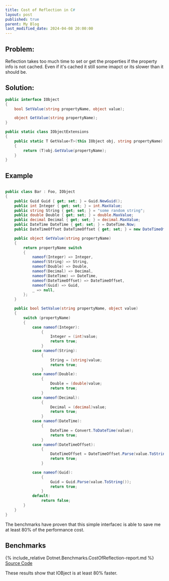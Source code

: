 ```yaml
---
title: Cost of Reflection in C#
layout: post
published: true
parent: My Blog
last_modified_date: 2024-04-08 20:00:00
---
```


## Problem:

Reflection takes too much time to set or get the properties if the property info is not cached. Even if it's cached it still some imapct or its slower than it should be.

## Solution: 

``` c#
public interface IObject
{
    bool SetValue(string propertyName, object value);

    object GetValue(string propertyName);
}

public static class IObjectExtensions
{
    public static T GetValue<T>(this IObject obj, string propertyName)
    {
        return (T)obj.GetValue(propertyName);
    }
}

``` 

## Example

``` c#

public class Bar : Foo, IObject
{
    public Guid Guid { get; set; } = Guid.NewGuid();
    public int Integer { get; set; } = int.MaxValue;
    public string String { get; set; } = "some random string";
    public double Double { get; set; } = double.MaxValue;
    public decimal Decimal { get; set; } = decimal.MaxValue;
    public DateTime DateTime { get; set; } = DateTime.Now;
    public DateTimeOffset DateTimeOffset { get; set; } = new DateTimeOffset(DateTime.Now);

    public object GetValue(string propertyName)
    {
        return propertyName switch
        {
            nameof(Integer) => Integer,
            nameof(String) => String,
            nameof(Double) => Double,
            nameof(Decimal) => Decimal,
            nameof(DateTime) => DateTime,
            nameof(DateTimeOffset) => DateTimeOffset,
            nameof(Guid) => Guid,
            _ => null,
        };
    }

    public bool SetValue(string propertyName, object value)
    {
        switch (propertyName)
        {
            case nameof(Integer):
                {
                    Integer = (int)value;
                    return true;
                }
            case nameof(String):
                {
                    String = (string)value;
                    return true;
                }
            case nameof(Double):
                {
                    Double = (double)value;
                    return true;
                }
            case nameof(Decimal):
                {
                    Decimal = (decimal)value;
                    return true;
                }
            case nameof(DateTime):
                {
                    DateTime = Convert.ToDateTime(value);
                    return true;
                }
            case nameof(DateTimeOffset):
                {
                    DateTimeOffset = DateTimeOffset.Parse(value.ToString());
                    return true;
                }

            case nameof(Guid):
                {
                    Guid = Guid.Parse(value.ToString());
                    return true;
                }
            default:
                return false;
        }
    }
}

```

The benchmarks have proven that this simple interfacec is able to save me at least 80% of the performance cost.

## Benchmarks
{% include_relative Dotnet.Benchmarks.CostOfReflection-report.md %}
[Source Code](https://github.com/sj-net/DotNet.Benchmarks/tree/main/Dotnet.Benchmarks)


These results show that IOBject is at least 80% faster. 
